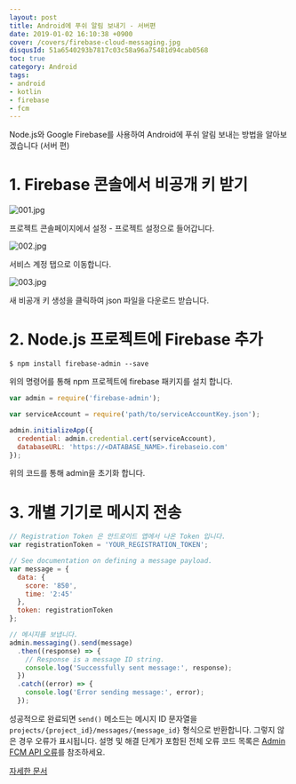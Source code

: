 ```yaml
---
layout: post
title: Android에 푸쉬 알림 보내기 - 서버편
date: 2019-01-02 16:10:38 +0900
cover: /covers/firebase-cloud-messaging.jpg
disqusId: 51a6540293b7817c03c58a96a75481d94cab0568
toc: true
category: Android
tags:
- android
- kotlin
- firebase
- fcm
---
```


Node.js와 Google Firebase를 사용하여 Android에 푸쉬 알림 보내는 방법을 알아보겠습니다 (서버 편)

<!-- more -->

# 1. Firebase 콘솔에서 비공개 키 받기

![001.jpg](001.jpg)

프로젝트 콘솔페이지에서 설정 - 프로젝트 설정으로 들어갑니다.

![002.jpg](002.jpg)

서비스 계정 탭으로 이동합니다.

![003.jpg](003.jpg)

새 비공개 키 생성을 클릭하여 json 파일을 다운로드 받습니다.

# 2. Node.js 프로젝트에 Firebase 추가

```shell
$ npm install firebase-admin --save
```

위의 명령어를 통해 npm 프로젝트에 firebase 패키지를 설치 합니다.

```javascript
var admin = require('firebase-admin');

var serviceAccount = require('path/to/serviceAccountKey.json');

admin.initializeApp({
  credential: admin.credential.cert(serviceAccount),
  databaseURL: 'https://<DATABASE_NAME>.firebaseio.com'
});
```

위의 코드를 통해 admin을 초기화 합니다.

# 3. 개별 기기로 메시지 전송

```javascript
// Registration Token 은 안드로이드 앱에서 나온 Token 입니다.
var registrationToken = 'YOUR_REGISTRATION_TOKEN';

// See documentation on defining a message payload.
var message = {
  data: {
    score: '850',
    time: '2:45'
  },
  token: registrationToken
};

// 메시지를 보냅니다.
admin.messaging().send(message)
  .then((response) => {
    // Response is a message ID string.
    console.log('Successfully sent message:', response);
  })
  .catch((error) => {
    console.log('Error sending message:', error);
  });
```

성공적으로 완료되면 `send()` 메소드는 메시지 ID 문자열을 `projects/{project_id}/messages/{message_id}` 형식으로 반환합니다.
그렇지 않은 경우 오류가 표시됩니다. 설명 및 해결 단계가 포함된 전체 오류 코드 목록은 [Admin FCM API 오류](https://firebase.google.com/docs/cloud-messaging/admin/errors)를 참조하세요.

[자세한 문서](https://firebase.google.com/docs/cloud-messaging/admin/send-messages)